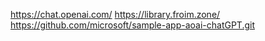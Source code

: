 https://chat.openai.com/
https://library.froim.zone/
	https://github.com/microsoft/sample-app-aoai-chatGPT.git
